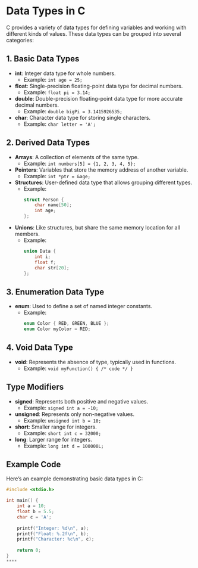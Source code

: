 # Data Types in C

C provides a variety of data types for defining variables and working with different kinds of values. These data types can be grouped into several categories:

## 1. Basic Data Types
- **int**: Integer data type for whole numbers.
  - Example: `int age = 25;`
- **float**: Single-precision floating-point data type for decimal numbers.
  - Example: `float pi = 3.14;`
- **double**: Double-precision floating-point data type for more accurate decimal numbers.
  - Example: `double bigPi = 3.1415926535;`
- **char**: Character data type for storing single characters.
  - Example: `char letter = 'A';`

## 2. Derived Data Types
- **Arrays**: A collection of elements of the same type.
  - Example: `int numbers[5] = {1, 2, 3, 4, 5};`
- **Pointers**: Variables that store the memory address of another variable.
  - Example: `int *ptr = &age;`
- **Structures**: User-defined data type that allows grouping different types.
  - Example:
    ```c
    struct Person {
        char name[50];
        int age;
    };
    ```
- **Unions**: Like structures, but share the same memory location for all members.
  - Example:
    ```c
    union Data {
        int i;
        float f;
        char str[20];
    };
    ```

## 3. Enumeration Data Type
- **enum**: Used to define a set of named integer constants.
  - Example:
    ```c
    enum Color { RED, GREEN, BLUE };
    enum Color myColor = RED;
    ```

## 4. Void Data Type
- **void**: Represents the absence of type, typically used in functions.
  - Example: `void myFunction() { /* code */ }`

## Type Modifiers
- **signed**: Represents both positive and negative values.
  - Example: `signed int a = -10;`
- **unsigned**: Represents only non-negative values.
  - Example: `unsigned int b = 10;`
- **short**: Smaller range for integers.
  - Example: `short int c = 32000;`
- **long**: Larger range for integers.
  - Example: `long int d = 100000L;`

## Example Code
Here’s an example demonstrating basic data types in C:

```c
#include <stdio.h>

int main() {
    int a = 10;
    float b = 5.5;
    char c = 'A';
    
    printf("Integer: %d\n", a);
    printf("Float: %.2f\n", b);
    printf("Character: %c\n", c);
    
    return 0;
}
****
